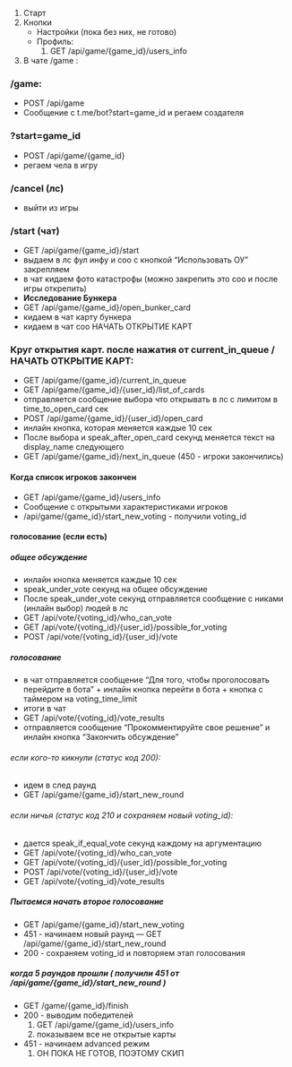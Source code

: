1. Старт
2. Кнопки
	- Настройки (пока без них, не готово)
	- Профиль:
		1. GET /api/game/{game_id}/users_info
3. В чате /game :

### /game:
- POST /api/game
- Сообщение с t.me/bot?start=game_id и регаем создателя

### ?start=game_id
- POST /api/game/{game_id}
- регаем чела в игру

### /cancel (лс)
- выйти из игры
### /start (чат)
- GET /api/game/{game_id}/start
- выдаем в лс фул инфу и соо с кнопкой “Использовать ОУ” закрепляем
- в чат кидаем фото катастрофы (можно закрепить это соо и после игры открепить)
- **Исследование Бункера**
- GET /api/game/{game_id}/open_bunker_card
- кидаем в чат карту бункера
- кидаем в чат соо НАЧАТЬ ОТКРЫТИЕ КАРТ
### Круг открытия карт. после нажатия от current_in_queue / НАЧАТЬ ОТКРЫТИЕ КАРТ:
- GET /api/game/{game_id}/current_in_queue
- GET /api/game/{game_id}/{user_id}/list_of_cards
- отправляется сообщение выбора что открывать в лс с лимитом в time_to_open_card сек
- POST /api/game/{game_id}/{user_id}/open_card
- инлайн кнопка, которая меняется каждые 10 сек
- После выбора и speak_after_open_card секунд меняется текст на display_name следующего
- GET /api/game/{game_id}/next_in_queue (450 - игроки закончились)

#### Когда список игроков закончен
- GET /api/game/{game_id}/users_info
- Сообщение с открытыми характеристиками игроков
- /api/game/{game_id}/start_new_voting - получили voting_id

#### голосование (если есть)
##### общее обсуждение
- инлайн кнопка меняется каждые 10 сек
- speak_under_vote секунд на общее обсуждение
- После speak_under_vote секунд отправляется сообщение с никами (инлайн выбор) людей в лс
- GET /api/vote/{voting_id}/who_can_vote
- GET /api/vote/{voting_id}/{user_id}/possible_for_voting
- POST /api/vote/{voting_id}/{user_id}/vote
##### голосование
- в чат отправляется сообщение “Для того, чтобы проголосовать перейдите в бота” + инлайн кнопка перейти в бота + кнопка с таймером на voting_time_limit
- итоги в чат
- GET /api/vote/{voting_id}/vote_results
- отправляется сообщение “Прокомментируйте свое решение” и инлайн кнопка “Закончить обсуждение”
###### если кого-то кикнули (статус код 200):
- идем в след раунд
- GET /api/game/{game_id}/start_new_round
###### если ничья (статус код 210 и сохраняем новый voting_id):
- дается speak_if_equal_vote секунд каждому на аргументацию
- GET /api/vote/{voting_id}/who_can_vote
- GET /api/vote/{voting_id}/{user_id}/possible_for_voting
- POST /api/vote/{voting_id}/{user_id}/vote
- GET /api/vote/{voting_id}/vote_results

##### Пытаемся начать второе голосование
- GET /api/game/{game_id}/start_new_voting
- 451 - начинаем новый раунд — GET /api/game/{game_id}/start_new_round
- 200 - сохраняем voting_id и повторяем этап голосования

##### когда 5 раундов прошли ( получили 451 от /api/game/{game_id}/start_new_round )
- GET /game/{game_id}/finish
- 200 - выводим победителей
	1. GET /api/game/{game_id}/users_info
	2. показываем все не открытые карты
- 451 - начинаем advanced режим
	1. ОН ПОКА НЕ ГОТОВ, ПОЭТОМУ СКИП
